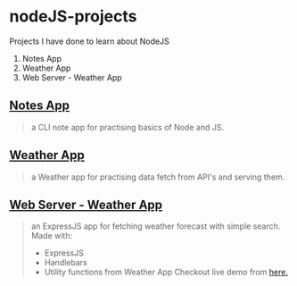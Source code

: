 # nodeJS-projects
Projects I have done to learn about NodeJS

1. Notes App
2. Weather App
3. Web Server - Weather App

## [Notes App](https://github.com/eren-darici/nodeJS-projects/tree/main/notes-app)
> a CLI note app for practising basics of Node and JS.

## [Weather App](https://github.com/eren-darici/nodeJS-projects/tree/main/weather-app)
> a Weather app for practising data fetch from API's and serving them.

## [Web Server - Weather App](https://github.com/eren-darici/nodeJS-projects/tree/main/web-server)
> an ExpressJS app for fetching weather forecast with simple search.
> Made with:
>   - ExpressJS
>   - Handlebars
>   - Utility functions from Weather App
>   Checkout live demo from [here.](https://weatherjs-darici.herokuapp.com/)
